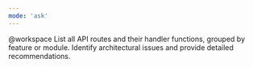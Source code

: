 ```yaml
---
mode: 'ask'
---
```


@workspace List all API routes and their handler functions, grouped by feature or module. Identify
architectural issues and provide detailed recommendations.
